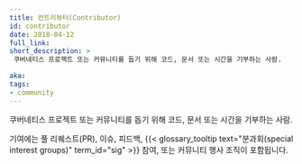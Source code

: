 ```yaml
---
title: 컨트리뷰터(Contributor)
id: contributor
date: 2018-04-12
full_link:
short_description: >
 쿠버네티스 프로젝트 또는 커뮤니티를 돕기 위해 코드, 문서 또는 시간을 기부하는 사람.

aka:
tags:
- community
---
```

쿠버네티스 프로젝트 또는 커뮤니티를 돕기 위해 코드, 문서 또는 시간을 기부하는 사람.

<!--more-->

기여에는 풀 리퀘스트(PR), 이슈, 피드백, {{< glossary_tooltip text="분과회(special interest
groups)" term_id="sig" >}} 참여, 또는 커뮤니티 행사 조직이 포함됩니다.